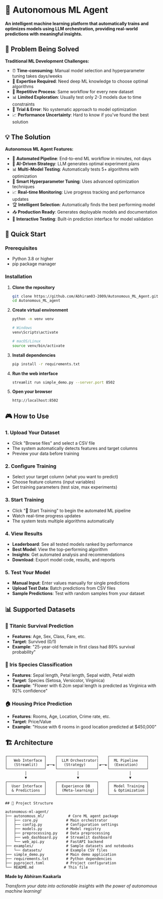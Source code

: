 # 🤖 Autonomous ML Agent

**An intelligent machine learning platform that automatically trains and optimizes models using LLM orchestration, providing real-world predictions with meaningful insights.**

## 🎯 Problem Being Solved

**Traditional ML Development Challenges:**
- ⏰ **Time-consuming**: Manual model selection and hyperparameter tuning takes days/weeks
- 🧠 **Expertise Required**: Need deep ML knowledge to choose optimal algorithms
- 🔄 **Repetitive Process**: Same workflow for every new dataset
- 📊 **Limited Exploration**: Usually test only 2-3 models due to time constraints
- 🎲 **Trial & Error**: No systematic approach to model optimization
- 📈 **Performance Uncertainty**: Hard to know if you've found the best solution

## 💡 The Solution

**Autonomous ML Agent Features:**
- 🚀 **Automated Pipeline**: End-to-end ML workflow in minutes, not days
- 🤖 **AI-Driven Strategy**: LLM generates optimal experiment plans
- 📊 **Multi-Model Testing**: Automatically tests 5+ algorithms with optimization
- 🎯 **Smart Hyperparameter Tuning**: Uses advanced optimization techniques
- 📈 **Real-time Monitoring**: Live progress tracking and performance updates
- 🏆 **Intelligent Selection**: Automatically finds the best performing model
- 📥 **Production Ready**: Generates deployable models and documentation
- 🧪 **Interactive Testing**: Built-in prediction interface for model validation

## 🚀 Quick Start

### Prerequisites
- Python 3.8 or higher
- pip package manager

### Installation

1. **Clone the repository**
   ```bash
   git clone https://github.com/Abhiram03-2009/Autonomous_ML_Agent.git
   cd Autonomous_ML_agent
   ```

2. **Create virtual environment**
   ```bash
   python -m venv venv
   
   # Windows
   venv\Scripts\activate
   
   # macOS/Linux
   source venv/bin/activate
   ```

3. **Install dependencies**
   ```bash
   pip install -r requirements.txt
   ```

4. **Run the web interface**
   ```bash
   streamlit run simple_demo.py --server.port 8502
   ```

5. **Open your browser**
   ```
   http://localhost:8502
   ```

## 🎮 How to Use

### 1. **Upload Your Dataset**
- Click "Browse files" and select a CSV file
- The system automatically detects features and target columns
- Preview your data before training

### 2. **Configure Training**
- Select your target column (what you want to predict)
- Choose feature columns (input variables)
- Set training parameters (test size, max experiments)

### 3. **Start Training**
- Click "🚀 Start Training" to begin the automated ML pipeline
- Watch real-time progress updates
- The system tests multiple algorithms automatically

### 4. **View Results**
- **Leaderboard**: See all tested models ranked by performance
- **Best Model**: View the top-performing algorithm
- **Insights**: Get automated analysis and recommendations
- **Download**: Export model code, results, and reports

### 5. **Test Your Model**
- **Manual Input**: Enter values manually for single predictions
- **Upload Test Data**: Batch predictions from CSV files
- **Sample Predictions**: Test with random samples from your dataset

## 📊 Supported Datasets

### 🚢 **Titanic Survival Prediction**
- **Features**: Age, Sex, Class, Fare, etc.
- **Target**: Survived (0/1)
- **Example**: "25-year-old female in first class had 89% survival probability"

### 🌸 **Iris Species Classification**
- **Features**: Sepal length, Petal length, Sepal width, Petal width
- **Target**: Species (Setosa, Versicolor, Virginica)
- **Example**: "Flower with 6.2cm sepal length is predicted as Virginica with 92% confidence"

### 🏠 **Housing Price Prediction**
- **Features**: Rooms, Age, Location, Crime rate, etc.
- **Target**: Price/Value
- **Example**: "House with 6 rooms in good location predicted at $450,000"

## 🏗️ Architecture

```
┌─────────────────┐    ┌──────────────────┐    ┌─────────────────┐
│   Web Interface │    │  LLM Orchestrator|    │  ML Pipeline    │
│   (Streamlit)   │◄──►│   (Strategy)     |◄──►│  (Execution)    │
└─────────────────┘    └──────────────────┘    └─────────────────┘
         │                       │                       │
         ▼                       ▼                       ▼
┌─────────────────┐    ┌──────────────────┐    ┌─────────────────┐
│  User Interface │    │  Experience DB   │    │  Model Training │
│  & Predictions  │    │  (Meta-learning) │    │  & Optimization │
└─────────────────┘    └──────────────────┘    └─────────────────┘
```

```
## 📁 Project Structure

autonomous-ml-agent/
├── autonomous_ml/           # Core ML agent package
│   ├── core.py             # Main orchestrator
│   ├── config.py           # Configuration settings
│   ├── models.py           # Model registry
│   ├── preprocessing.py    # Data preprocessing
│   ├── web_dashboard.py    # Streamlit dashboard
│   └── web_api.py          # FastAPI backend
├── examples/               # Sample datasets and notebooks
│   └── datasets/           # Example CSV files
├── simple_demo.py          # Main demo application
├── requirements.txt        # Python dependencies
├── pyproject.toml          # Project configuration
└── README.md              # This file
```

**Made by Abhiram Kaakarla**

*Transform your data into actionable insights with the power of autonomous machine learning!*

